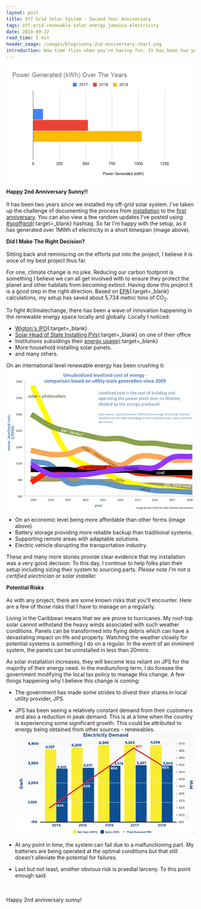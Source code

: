 ```yaml
---
layout: post
title: Off Grid Solar System - Second Year Anniversary
tags: off-grid renewable solar energy jamaica electricity
date: 2019-09-22
read_time: 5 min
header_image: /images/blog/sunny-2nd-anniversary-chart.png
introduction: Wow time flies when you're having fun. It has been two years since we installed my off-grid solar system and I haven't regret it one bit.
---
```

!["Off Grid Project"](/images/blog/sunny-2nd-anniversary-chart.png)

**Happy 2nd Anniversary Sunny!!**
<br/>
<br/>
It has been two years since we installed my off-grid solar system. I've taken up the challenge of documenting the process from [installation](/2017/09/16/My-House-Is-Finally-Off-Grid.html) to the [first anniversary](/2018/09/16/Off-Grid-Solar-System-First-Year-Anniversary.html). You can also view a few random updates I've posted using [#spoffgrid](https://twitter.com/search?q=%23spoffgrid&src=typed_query){:target=_blank} hashtag. So far I'm happy with the setup, as it has generated over 1MWh of electricity in a short timespan (image above).


**Did I Make The Right Decision?**
<br/>
<br/>
Sitting back and reminiscing on the efforts put into the project, I believe it is once of my best project thus far. 

For one, climate change is no joke. Reducing our carbon footprint is something I believe we can all get involved with to ensure they protect the planet and other habitats from becoming extinct. Having done this project it is a good step in the right direction. Based on [EPA](https://www.epa.gov/energy/greenhouse-gases-equivalencies-calculator-calculations-and-references){:target=_blank} calculations, my setup has saved about 5.734 metric tons of CO<sub>2</sub>.

To fight #climatechange, there has been a wave of innovation happening in the renewable energy space locally and globally. Locally I noticed:

- [Wigton's IPO](http://nationwideradiojm.com/wigton-windfarm-makes-history-becomes-largest-ipo-to-list-on-local-stock-exchange/){:target=_blank}
- [Solar Head of State Installing PVs](https://solarheadofstate.org/jamaica){:target=_blank} on one of their office
- Institutions subsidings their [energy usage](http://sofosenergy.com/jamaica/references/){:target=_blank}
- More household installing solar panels.
- and many others.

On an international level renewable energy has been crushing it:
!["Cost Parity of Renewable Energy"](/images/blog/solar-cost-parity.jpg)
- On an economic level being more affordable than other forms (image above)
- Battery storage providing more reliable backup than traditional systems.
- Supporting remote areas with adaptable solutions.
- Electric vehicle disrupting the transportation industry.


These and many more stories provide clear evidence that my installation was a very good decision. To this day, I continue to help folks plan their setup including sizing their system to sourcing parts.
_Please note I'm not a certified electrician or solar installer._


**Potential Risks**
<br/>
<br/>
As with any project, there are some known risks that you'll encounter. Here are a few of those risks that I have to manage on a regularly.

Living in the Caribbean means that we are prone to hurricanes. My roof-top solar cannot withstand the heavy winds associated with such weather conditions. Panels can be transformed into flying debris which can have a devastating impact on life and property. Watching the weather closely for potential systems is something I do on a regular. In the event of an imminent system, the panels can be uninstalled in less than 20mins. 

As solar installation increases, they will become less reliant on JPS for the majority of their energy need. In the medium/long term, I do foresee the government modifying the local tax policy to manage this change. A few things happening why I believe this change is coming:
* The government has made some strides to divest their shares in local utility provider, JPS. 
* JPS has been seeing a relatively constant demand from their customers and also a reduction in peak demand. This is at a time when the country is experiencing some significant growth. This could be attributed to energy being obtained from other sources - renewables. 
!["JPS Power Generation Data"](/images/blog/jps-peak-demand-decline.png)

* At any point in time, the system can fail due to a malfunctioning part. My batteries are being operated at the optimal conditions but that still doesn't alleviate the potential for failures.

* Last but not least, another obvious risk is praedial larceny. To this point enough said.

<br/>
<br/>
Happy 2nd anniversary sunny!



